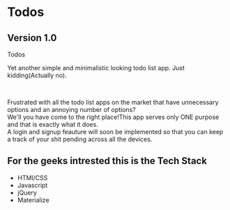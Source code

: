 # Todos
<h2>Version 1.0</h2>
<a src="https://todoswastaken.netlify.app">Todos</a>
<p>Yet another simple and minimalistic looking todo list app. Just kidding(Actually no).</p><br>
<p>Frustrated with all the todo list apps on the market that have unnecessary options and an annoying number of options?<br>
We'll you have come to the right place!This app serves only ONE purpose and that is exactly what it does.<br>
A login and signup feauture will soon be implemented so that you can keep a track of your shit pending across all the devices.<br></p>
<h2>For the geeks intrested this is the Tech Stack</h2>
<ul>
   <li>HTMl/CSS</li>
   <li>Javascript</li>
   <li>jQuery</li>
   <li>Materialize</li>
<ul>
